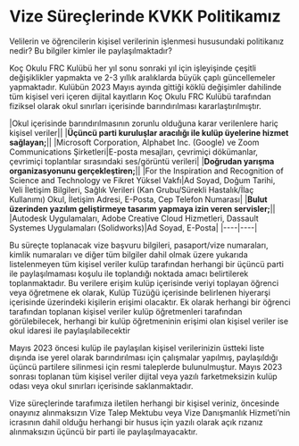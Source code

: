 # Vize Süreçlerinde KVKK Politikamız

Velilerin ve öğrencilerin kişisel verilerinin işlenmesi hususundaki politikanız nedir? Bu bilgiler kimler ile paylaşılmaktadır?

Koç Okulu FRC Kulübü her yıl sonu sonraki yıl için işleyişinde çeşitli değişiklikler yapmakta ve 2-3 yıllık aralıklarda büyük çaplı güncellemeler yapmaktadır. Kulübün 2023 Mayıs ayında gittiği köklü değişimler dahilinde tüm kişisel veri içeren dijital kayıtların Koç Okulu FRC Kulübü tarafından fiziksel olarak okul sınırları içerisinde barındırılması kararlaştırılmıştır.


|Okul içerisinde barındırılmasının zorunlu olduğuna karar verilenlere hariç kişisel veriler||
|**Üçüncü parti kuruluşlar aracılığı ile kulüp üyelerine hizmet sağlayan;**|| 
|Microsoft Corporation, Alphabet Inc. (Google) ve Zoom Communications Şirketleri|E-posta mesajları, çevrimiçi dökümanlar, çevrimiçi toplantılar sırasındaki ses/görüntü verileri|
|**Doğrudan yarışma organizasyonunu gerçekleştiren;**||
|For the Inspiration and Recognition of Science and Technology ve Fikret Yüksel Vakfı|Ad Soyad, Doğum Tarihi, Veli İletişim Bilgileri, Sağlık Verileri (Kan Grubu/Sürekli Hastalık/İlaç Kullanımı) Okul, İletişim Adresi, E-Posta, Cep Telefon Numarası|
|**Bulut üzerinden yazılım geliştirmeye tasarım yapmaya izin veren servisler;**||
|Autodesk Uygulamaları, Adobe Creative Cloud Hizmetleri, Dassault Systemes Uygulamaları (Solidworks)|Ad Soyad, E-Posta|
|----|----|

Bu süreçte toplanacak vize başvuru bilgileri, pasaport/vize numaraları, kimlik numaraları ve diğer tüm bilgiler dahil olmak üzere yukarıda listelenmeyen tüm kişisel veriler kulüp tarafından herhangi bir üçüncü parti ile paylaşılmaması koşulu ile toplandığı noktada amacı belirtilerek toplanmaktadır. Bu verilere erişim kulüp içerisinde veriyi toplayan öğrenci veya öğretmene ek olarak, Kulüp Tüzüğü içerisinde belirlenen hiyerarşi içerisinde üzerindeki kişilerin erişimi olacaktır. Ek olarak herhangi bir öğrenci tarafından toplanan kişisel veriler kulüp öğretmenleri tarafından görülebilecek, herhangi bir kulüp öğretmeninin erişimi olan kişisel veriler ise okul idaresi ile paylaşılabilecektir

Mayıs 2023 öncesi kulüp ile paylaşılan kişisel verilerinizin üstteki liste dışında ise yerel olarak barındırılması için çalışmalar yapılmış, paylaşıldığı üçüncü partilere silinmesi için resmi taleplerde bulunulmuştur. Mayıs 2023 sonrası toplanan tüm kişisel veriler dijital veya yazılı farketmeksizin kulüp odası veya okul sınırları içerisinde saklanmaktadır.

Vize süreçlerinde tarafımıza iletilen herhangi bir kişisel veriniz, öncesinde onayınız alınmaksızın Vize Talep Mektubu veya Vize Danışmanlık Hizmeti’nin icrasının dahil olduğu herhangi bir husus için yazılı olarak açık rızanız alınmaksızın üçüncü bir parti ile paylaşılmayacaktır.
